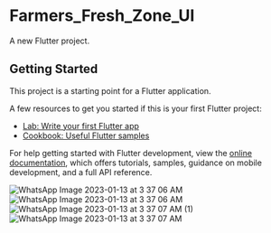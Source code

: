 # Farmers_Fresh_Zone_UI

A new Flutter project.

## Getting Started

This project is a starting point for a Flutter application.

A few resources to get you started if this is your first Flutter project:

- [Lab: Write your first Flutter app](https://docs.flutter.dev/get-started/codelab)
- [Cookbook: Useful Flutter samples](https://docs.flutter.dev/cookbook)

For help getting started with Flutter development, view the
[online documentation](https://docs.flutter.dev/), which offers tutorials,
samples, guidance on mobile development, and a full API reference.


![WhatsApp Image 2023-01-13 at 3 37 06 AM](https://user-images.githubusercontent.com/115527793/212311861-f5a3e32c-8283-47d9-b50a-8e03f08d1c82.jpeg)
![WhatsApp Image 2023-01-13 at 3 37 06 AM](https://user-images.githubusercontent.com/115527793/212312445-27463916-f3bc-4e8d-9ba1-a14ff2705b0f.jpeg)
![WhatsApp Image 2023-01-13 at 3 37 07 AM (1)](https://user-images.githubusercontent.com/115527793/212312456-4eeec5db-1487-4feb-8a44-379daf43ad66.jpeg)
![WhatsApp Image 2023-01-13 at 3 37 07 AM](https://user-images.githubusercontent.com/115527793/212312479-0177e384-6254-4b28-90ff-9d4566e688b3.jpeg)
